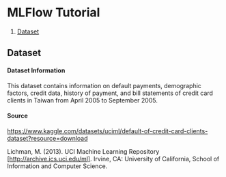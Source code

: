 # MLFlow Tutorial

1. [Dataset](#dataset)

## Dataset

#### Dataset Information

This dataset contains information on default payments, demographic factors, credit data, history of payment, and bill statements of credit card clients in Taiwan from April 2005 to September 2005.

#### Source

https://www.kaggle.com/datasets/uciml/default-of-credit-card-clients-dataset?resource=download

Lichman, M. (2013). UCI Machine Learning Repository [http://archive.ics.uci.edu/ml]. Irvine, CA: University of California, School of Information and Computer Science.